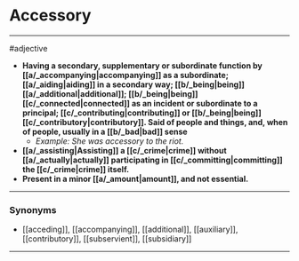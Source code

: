 # Accessory
---
#adjective
- **Having a secondary, supplementary or subordinate function by [[a/_accompanying|accompanying]] as a subordinate; [[a/_aiding|aiding]] in a secondary way; [[b/_being|being]] [[a/_additional|additional]]; [[b/_being|being]] [[c/_connected|connected]] as an incident or subordinate to a principal; [[c/_contributing|contributing]] or [[b/_being|being]] [[c/_contributory|contributory]]. Said of people and things, and, when of people, usually in a [[b/_bad|bad]] sense**
	- _Example: She was accessory to the riot._
- **[[a/_assisting|Assisting]] a [[c/_crime|crime]] without [[a/_actually|actually]] participating in [[c/_committing|committing]] the [[c/_crime|crime]] itself.**
- **Present in a minor [[a/_amount|amount]], and not essential.**
---
### Synonyms
- [[acceding]], [[accompanying]], [[additional]], [[auxiliary]], [[contributory]], [[subservient]], [[subsidiary]]
---
